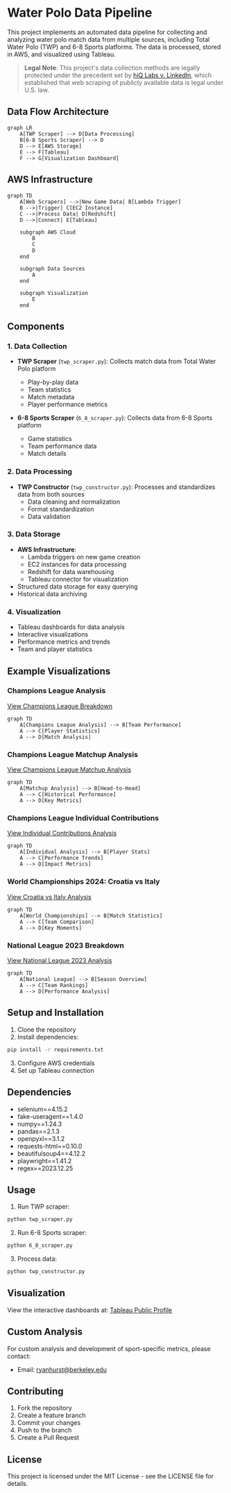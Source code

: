 # Water Polo Data Pipeline

This project implements an automated data pipeline for collecting and analyzing water polo match data from multiple sources, including Total Water Polo (TWP) and 6-8 Sports platforms. The data is processed, stored in AWS, and visualized using Tableau.

> **Legal Note**: This project's data collection methods are legally protected under the precedent set by [hiQ Labs v. LinkedIn](https://en.wikipedia.org/wiki/HiQ_Labs_v._LinkedIn), which established that web scraping of publicly available data is legal under U.S. law.

## Data Flow Architecture

```mermaid
graph LR
    A[TWP Scraper] --> D[Data Processing]
    B[6-8 Sports Scraper] --> D
    D --> E[AWS Storage]
    E --> F[Tableau]
    F --> G[Visualization Dashboard]
```

## AWS Infrastructure

```mermaid
graph TD
    A[Web Scrapers] -->|New Game Data| B[Lambda Trigger]
    B -->|Trigger| C[EC2 Instance]
    C -->|Process Data| D[Redshift]
    D -->|Connect| E[Tableau]
    
    subgraph AWS Cloud
        B
        C
        D
    end
    
    subgraph Data Sources
        A
    end
    
    subgraph Visualization
        E
    end
```

## Components

### 1. Data Collection
- **TWP Scraper** (`twp_scraper.py`): Collects match data from Total Water Polo platform
  - Play-by-play data
  - Team statistics
  - Match metadata
  - Player performance metrics

- **6-8 Sports Scraper** (`6_8_scraper.py`): Collects data from 6-8 Sports platform
  - Game statistics
  - Team performance data
  - Match details

### 2. Data Processing
- **TWP Constructor** (`twp_constructor.py`): Processes and standardizes data from both sources
  - Data cleaning and normalization
  - Format standardization
  - Data validation

### 3. Data Storage
- **AWS Infrastructure**:
  - Lambda triggers on new game creation
  - EC2 instances for data processing
  - Redshift for data warehousing
  - Tableau connector for visualization
- Structured data storage for easy querying
- Historical data archiving

### 4. Visualization
- Tableau dashboards for data analysis
- Interactive visualizations
- Performance metrics and trends
- Team and player statistics

## Example Visualizations

### Champions League Analysis
[View Champions League Breakdown](https://public.tableau.com/app/profile/ryan.hurst/viz/ChampionsLeagueBreakdown2/OLYRECChampionsLeague)

```mermaid
graph TD
    A[Champions League Analysis] --> B[Team Performance]
    A --> C[Player Statistics]
    A --> D[Match Analysis]
```

### Champions League Matchup Analysis
[View Champions League Matchup Analysis](https://public.tableau.com/app/profile/ryan.hurst/viz/MatchupAnalysisChampionsLeague/OLYRECChampionsLeague)

```mermaid
graph TD
    A[Matchup Analysis] --> B[Head-to-Head]
    A --> C[Historical Performance]
    A --> D[Key Metrics]
```

### Champions League Individual Contributions
[View Individual Contributions Analysis](https://public.tableau.com/app/profile/ryan.hurst/viz/MatchupAnalysisChampionsLeague/OLYRECChampionsLeague)

```mermaid
graph TD
    A[Individual Analysis] --> B[Player Stats]
    A --> C[Performance Trends]
    A --> D[Impact Metrics]
```

### World Championships 2024: Croatia vs Italy
[View Croatia vs Italy Analysis](https://public.tableau.com/app/profile/ryan.hurst/viz/CroatiaVSItalyWorldChampionships2024/OLYRECChampionsLeague)

```mermaid
graph TD
    A[World Championships] --> B[Match Statistics]
    A --> C[Team Comparison]
    A --> D[Key Moments]
```

### National League 2023 Breakdown
[View National League 2023 Analysis](https://public.tableau.com/app/profile/ryan.hurst/viz/CroatiaVSItalyWorldChampionships2024/OLYRECChampionsLeague)

```mermaid
graph TD
    A[National League] --> B[Season Overview]
    A --> C[Team Rankings]
    A --> D[Performance Analysis]
```

## Setup and Installation

1. Clone the repository
2. Install dependencies:
```bash
pip install -r requirements.txt
```

3. Configure AWS credentials
4. Set up Tableau connection

## Dependencies

- selenium==4.15.2
- fake-useragent==1.4.0
- numpy==1.24.3
- pandas==2.1.3
- openpyxl==3.1.2
- requests-html==0.10.0
- beautifulsoup4==4.12.2
- playwright==1.41.2
- regex==2023.12.25

## Usage

1. Run TWP scraper:
```bash
python twp_scraper.py
```

2. Run 6-8 Sports scraper:
```bash
python 6_8_scraper.py
```

3. Process data:
```bash
python twp_constructor.py
```

## Visualization

View the interactive dashboards at: [Tableau Public Profile](https://public.tableau.com/app/profile/ryan.hurst/vizzes)

## Custom Analysis

For custom analysis and development of sport-specific metrics, please contact:
- Email: ryanhurst@berkeley.edu

## Contributing

1. Fork the repository
2. Create a feature branch
3. Commit your changes
4. Push to the branch
5. Create a Pull Request

## License

This project is licensed under the MIT License - see the LICENSE file for details.